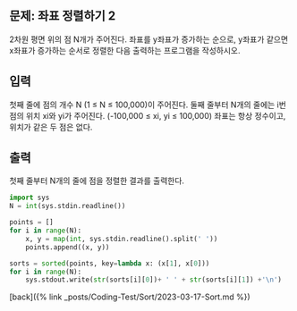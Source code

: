 ## 문제: 좌표 정렬하기 2

2차원 평면 위의 점 N개가 주어진다. 좌표를 y좌표가 증가하는 순으로, y좌표가 같으면 x좌표가 증가하는 순서로 정렬한 다음 출력하는 프로그램을 작성하시오.

## 입력

첫째 줄에 점의 개수 N (1 ≤ N ≤ 100,000)이 주어진다. 둘째 줄부터 N개의 줄에는 i번점의 위치 xi와 yi가 주어진다. (-100,000 ≤ xi, yi ≤ 100,000) 좌표는 항상 정수이고, 위치가 같은 두 점은 없다.

## 출력

첫째 줄부터 N개의 줄에 점을 정렬한 결과를 출력한다.

```python
import sys
N = int(sys.stdin.readline())

points = []
for i in range(N):
    x, y = map(int, sys.stdin.readline().split(' '))
    points.append((x, y))

sorts = sorted(points, key=lambda x: (x[1], x[0]))
for i in range(N):
    sys.stdout.write(str(sorts[i][0])+ ' ' + str(sorts[i][1]) +'\n')
```

[back]({% link _posts/Coding-Test/Sort/2023-03-17-Sort.md %})